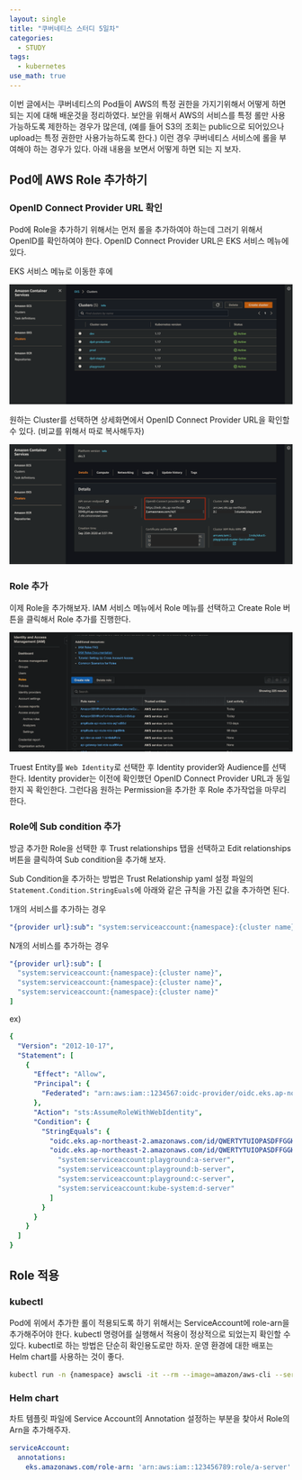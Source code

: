 ```yaml
---
layout: single
title: "쿠버네티스 스터디 5일차"
categories:
  - STUDY
tags:
  - kubernetes
use_math: true
---
```


이번 글에서는 쿠버네티스의 Pod들이 AWS의 특정 권한을 가지기위해서 어떻게 하면 되는 지에 대해 배운것을 정리하였다. 보안을 위해서 AWS의 서비스를 특정 롤만 사용가능하도록 제한하는 경우가 많은데, (예를 들어 S3의 조회는 public으로 되어있으나 upload는 특정 권한만 사용가능하도록 한다.) 이런 경우 쿠버네티스 서비스에 롤을 부여해야 하는 경우가 있다. 아래 내용을 보면서 어떻게 하면 되는 지 보자.

## Pod에 AWS Role 추가하기

### OpenID Connect Provider URL 확인

Pod에 Role을 추가하기 위해서는 먼저 롤을 추가하여야 하는데 그러기 위해서 OpenID를 확인하여야 한다. OpenID Connect Provider URL은 EKS 서비스 메뉴에 있다.

EKS 서비스 메뉴로 이동한 후에

![aws-eks-list](/assets/images/study/view-eks-list.png)

원하는 Cluster를 선택하면 상세화면에서 OpenID Connect Provider URL을 확인할 수 있다. (비교를 위해서 따로 복사해두자)

![aws-eks-list](/assets/images/study/select-eks-cluster.png)

### Role 추가

이제 Role을 추가해보자. IAM 서비스 메뉴에서 Role 메뉴를 선택하고 Create Role 버튼을 클릭해서 Role 추가를 진행한다.

![aws-eks-list](/assets/images/study/aws-role-list.png)

Truest Entity를 `Web Identity`로 선택한 후 Identity provider와 Audience를 선택한다. Identity provider는 이전에 확인했던 OpenID Connect Provider URL과 동일한지 꼭 확인한다. 그런다음 원하는 Permission을 추가한 후 Role 추가작업을 마무리한다.

### Role에 Sub condition 추가

방금 추가한 Role을 선택한 후 Trust relationships 탭을 선택하고 Edit relationships 버튼을 클릭하여 Sub condition을 추가해 보자.

Sub Condition을 추가하는 방법은 Trust Relationship yaml 설정 파일의 `Statement.Condition.StringEuals`에 아래와 같은 규칙을 가진 값을 추가하면 된다.

1개의 서비스를 추가하는 경우

```yml
"{provider url}:sub": "system:serviceaccount:{namespace}:{cluster name}"
```

N개의 서비스를 추가하는 경우

```yml
"{provider url}:sub": [
  "system:serviceaccount:{namespace}:{cluster name}",
  "system:serviceaccount:{namespace}:{cluster name}",
  "system:serviceaccount:{namespace}:{cluster name}"
]
```

ex)

```yml
{
  "Version": "2012-10-17",
  "Statement": [
    {
      "Effect": "Allow",
      "Principal": {
        "Federated": "arn:aws:iam::1234567:oidc-provider/oidc.eks.ap-northeast-2.amazonaws.com/id/QWERTYTUIOPASDFFGGHJKLL"
      },
      "Action": "sts:AssumeRoleWithWebIdentity",
      "Condition": {
        "StringEquals": {
          "oidc.eks.ap-northeast-2.amazonaws.com/id/QWERTYTUIOPASDFFGGHJKLL:aud": "sts.amazonaws.com",
          "oidc.eks.ap-northeast-2.amazonaws.com/id/QWERTYTUIOPASDFFGGHJKLL:sub": [
            "system:serviceaccount:playground:a-server",
            "system:serviceaccount:playground:b-server",
            "system:serviceaccount:playground:c-server",
            "system:serviceaccount:kube-system:d-server"
          ]
        }
      }
    }
  ]
}
```

## Role 적용

### kubectl

Pod에 위에서 추가한 롤이 적용되도록 하기 위해서는 ServiceAccount에 role-arn을 추가해주어야 한다. kubectl 명령어를 실행해서 적용이 정상적으로 되었는지 확인할 수 있다. kubectl로 하는 방법은 단순히 확인용도로만 하자. 운영 환경에 대한 배포는 Helm chart를 사용하는 것이 좋다.

```bash
kubectl run -n {namespace} awscli -it --rm --image=amazon/aws-cli --serviceaccount='{servicea account name}' --command -- sh
```

### Helm chart

차트 템플릿 파일에 Service Account의 Annotation 설정하는 부분을 찾아서 Role의 Arn을 추가해주자.

```yml
serviceAccount:
  annotations:
    eks.amazonaws.com/role-arn: 'arn:aws:iam::123456789:role/a-server'
```